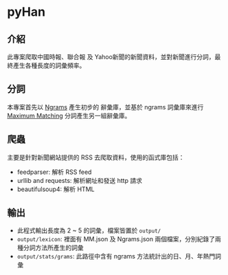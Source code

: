 # pyHan

## 介紹
此專案爬取中國時報、聯合報 及 Yahoo新聞的新聞資料，並對新聞進行分詞，最終產生各種長度的詞彙頻率。

## 分詞
本專案首先以 [Ngrams](https://ai.googleblog.com/2006/08/all-our-n-gram-are-belong-to-you.html) 產生初步的
辭彙庫，並基於 ngrams 詞彙庫來進行 [Maximum Matching](http://www.52nlp.cn/maximum-matching-method-of-chinese-word-segmentation) 
分詞產生另一組辭彙庫。

## 爬蟲
主要是針對新聞網站提供的 RSS 去爬取資料，使用的函式庫包括：

- feedparser: 解析 RSS feed
- urllib and requests: 解析網址和發送 http 請求
- beautifulsoup4: 解析 HTML

## 輸出
- 此程式輸出長度為 2 ~ 5 的詞彙，檔案皆置於 `output/`
- `output/lexicon`: 裡面有 MM.json 及 Ngrams.json 兩個檔案，分別紀錄了兩種分詞方法所產生的詞彙
- `output/stats/grams`: 此路徑中含有 ngrams 方法統計出的日、月、年熱門詞彙
